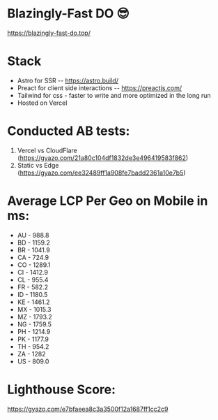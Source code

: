 # Blazingly-Fast DO 😎

https://blazingly-fast-do.top/

# Stack

- Astro for SSR -- https://astro.build/
- Preact for client side interactions -- https://preactjs.com/
- Tailwind for css - faster to write and more optimized in the long run
- Hosted on Vercel

# Conducted AB tests:

1. Vercel vs CloudFlare (https://gyazo.com/21a80c104df1832de3e496419583f862)
2. Static vs Edge (https://gyazo.com/ee32489ff1a908fe7badd2361a10e7b5)

# Average LCP Per Geo on Mobile in ms:

- AU - 988.8
- BD - 1159.2
- BR - 1041.9
- CA - 724.9
- CO - 1289.1
- CI - 1412.9
- CL - 955.4
- FR - 582.2
- ID - 1180.5
- KE - 1461.2
- MX - 1015.3
- MZ - 1793.2
- NG - 1759.5
- PH - 1214.9
- PK - 1177.9
- TH - 954.2
- ZA - 1282
- US - 809.0

# Lighthouse Score:

https://gyazo.com/e7bfaeea8c3a3500f12a1687ff1cc2c9
